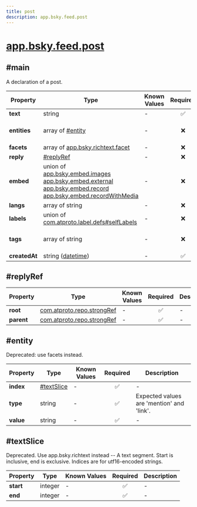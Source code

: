 ```yaml
---
title: post
description: app.bsky.feed.post
---
```


# [app.bsky.feed.post](https://github.com/myConsciousness/atproto.dart/blob/main/lexicons/app/bsky/feed/post.json)

## #main

A declaration of a post.

| Property | Type | Known Values | Required | Description |
| --- | --- | --- | :---: | --- |
| **text** | string | - | ✅ | - |
| **entities** | array of [#entity](#entity) | - | ❌ | Deprecated: replaced by app.bsky.richtext.facet. |
| **facets** | array of [app.bsky.richtext.facet](../../../../lexicons/app/bsky/richtext/facet.md#main) | - | ❌ | - |
| **reply** | [#replyRef](#replyref) | - | ❌ | - |
| **embed** | union of <br/>[app.bsky.embed.images](../../../../lexicons/app/bsky/embed/images.md#main)<br/>[app.bsky.embed.external](../../../../lexicons/app/bsky/embed/external.md#main)<br/>[app.bsky.embed.record](../../../../lexicons/app/bsky/embed/record.md#main)<br/>[app.bsky.embed.recordWithMedia](../../../../lexicons/app/bsky/embed/recordWithMedia.md#main) | - | ❌ | - |
| **langs** | array of string | - | ❌ | - |
| **labels** | union of <br/>[com.atproto.label.defs#selfLabels](../../../../lexicons/com/atproto/label/defs.md#selflabels) | - | ❌ | - |
| **tags** | array of string | - | ❌ | Additional non-inline tags describing this post. |
| **createdAt** | string ([datetime](https://atproto.com/specs/lexicon#datetime)) | - | ✅ | - |

## #replyRef

| Property | Type | Known Values | Required | Description |
| --- | --- | --- | :---: | --- |
| **root** | [com.atproto.repo.strongRef](../../../../lexicons/com/atproto/repo/strongRef.md#main) | - | ✅ | - |
| **parent** | [com.atproto.repo.strongRef](../../../../lexicons/com/atproto/repo/strongRef.md#main) | - | ✅ | - |

## #entity

Deprecated: use facets instead.

| Property | Type | Known Values | Required | Description |
| --- | --- | --- | :---: | --- |
| **index** | [#textSlice](#textslice) | - | ✅ | - |
| **type** | string | - | ✅ | Expected values are 'mention' and 'link'. |
| **value** | string | - | ✅ | - |

## #textSlice

Deprecated. Use app.bsky.richtext instead -- A text segment. Start is inclusive, end is exclusive. Indices are for utf16-encoded strings.

| Property | Type | Known Values | Required | Description |
| --- | --- | --- | :---: | --- |
| **start** | integer | - | ✅ | - |
| **end** | integer | - | ✅ | - |
